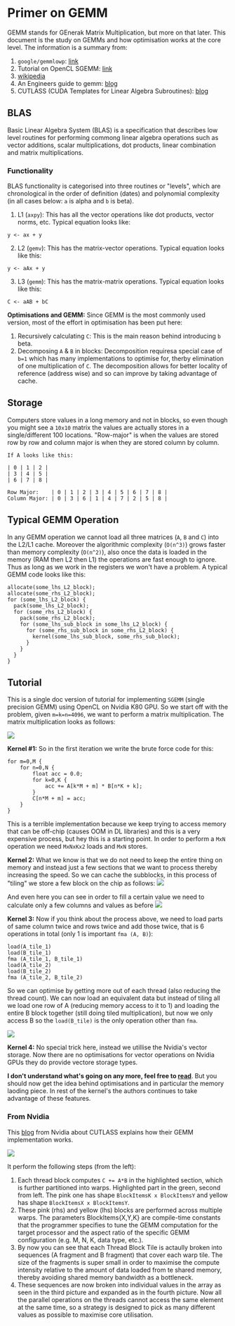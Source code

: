 # Primer on GEMM

GEMM stands for GEnerak Matrix Multiplication, but more on that later. This document is the study on GEMMs and how optimisation works at the core level. The information is a summary from:
1. `google/gemmlowp`: [link](https://github.com/google/gemmlowp/blob/master/doc/design.md)
2. Tutorial on OpenCL SGEMM: [link](https://cnugteren.github.io/tutorial/pages/page1.html)
3. [wikipedia](https://en.wikipedia.org/wiki/Basic_Linear_Algebra_Subprograms)
4. An Engineers guide to gemm: [blog](https://petewarden.com/2015/10/25/an-engineers-guide-to-gemm/)
5. CUTLASS (CUDA Templates for Linear Algebra Subroutines): [blog](https://developer.nvidia.com/blog/cutlass-linear-algebra-cuda/)

## BLAS

Basic Linear Algebra System (BLAS) is a specification that describes low level routines for performing commong linear algebra operations such as vector additions, scalar multiplications, dot products, linear combination and matrix multiplications.

### Functionality

BLAS functionality is categorised into three routines or "levels", which are chronological in the order of definition (dates) and polynomial complexity (in all cases below: `a` is alpha and `b` is beta).

1. L1 (`axpy`): This has all the vector operations like dot products, vector norms, etc. Typical equation looks like:
```
y <- ax + y
```
2. L2 (`gemv`): This has the matrix-vector operations. Typical equation looks like this:
```
y <- aAx + y
```
3. L3 (`gemm`): This has the matrix-matrix operations. Typical equation looks like this:
```
C <- aAB + bC
```

**Optimisations and GEMM:** Since GEMM is the most commonly used version, most of the effort in optimisation has been put here:

1. Recursively calculating `C`: This is the main reason behind introducing `b` beta.
2. Decomposing `A` & `B` in blocks: Decomposition requiresa special case of `b=1` which has many implementations to optimise for, therby elimination of one multiplication of `C`. The decomposition allows for better locality of reference (address wise) and so can improve by taking advantage of cache.

## Storage

Computers store values in a long memory and not in blocks, so even though you might see a `10x10` matrix the values are actually stores in a single/different 100 locations. "Row-major" is when the values are stored row by row and column major is when they are stored column by column.
```
If A looks like this:

| 0 | 1 | 2 |
| 3 | 4 | 5 |
| 6 | 7 | 8 |

Row Major:    | 0 | 1 | 2 | 3 | 4 | 5 | 6 | 7 | 8 |
Column Major: | 0 | 3 | 6 | 1 | 4 | 7 | 2 | 5 | 8 |
```

## Typical GEMM Operation

In any GEMM operation we cannot load all three matrices (`A`, `B` and `C`) into the L2/L1 cache. Moreover the algorithmic complexity (`O(n^3)`) grows faster than memory complexity (`O(n^2)`), also once the data is loaded in the memory (RAM then L2 then L1) the operations are fast enough to ignore. Thus as long as we work in the registers we won't have a problem. A typical GEMM code looks like this:
```
allocate(some_lhs_L2_block);
allocate(some_rhs_L2_block);
for (some_lhs_L2_block) {
  pack(some_lhs_L2_block);
  for (some_rhs_L2_block) {
    pack(some_rhs_L2_block);
    for (some_lhs_sub_block in some_lhs_L2_block) {
      for (some_rhs_sub_block in some_rhs_L2_block) {
        kernel(some_lhs_sub_block, some_rhs_sub_block);
      }
    }
  }
}
```

## Tutorial

This is a single doc version of tutorial for implementing `SGEMM` (single precision GEMM) using OpenCL on Nvidia K80 GPU. So we start off with the problem, given `m=k=n=4096`, we want to perform a matrix multiplication. The matrix multiplication looks as follows:

<img src="assets/gemm1.png">

**Kernel #1:** So in the first iteration we write the brute force code for this:
```
for m=0,M {
    for n=0,N {
        float acc = 0.0;
        for k=0,K {
            acc += A[k*M + m] * B[n*K + k];
        }
        C[n*M + m] = acc;
    }
}
```

This is a terrible implementation because we keep trying to access memory that can be off-chip (causes OOM in DL libraries) and this is a very expensive process, but hey this is a starting point. In order to perform a `MxN` operation we need `MxNxKx2` loads and `MxN` stores.


**Kernel 2:** What we know is that we do not need to keep the entire thing on memory and instead just a few sections that we want to process thereby increasing the speed. So we can cache the subblocks, in this process of "tiling" we store a few block on the chip as follows:
<img src="assets/gemm2a.png">

And even here you can see in order to fill a certain value we need to calculate only a few columns and values as before 
<img src="assets/gemm2b.png">

**Kernel 3:** Now if you think about the process above, we need to load parts of same column twice and rows twice and add those twice, that is 6 operations in total (only 1 is important `fma (A, B)`):
```
load(A_tile_1)
load(B_tile_1)
fma (A_tile_1, B_tile_1)
load(A_tile_2)
load(B_tile_2)
fma (A_tile_2, B_tile_2)
```

So we can optimise by getting more out of each thread (also reducing the thread count). We can now load an equivalent data but instead of tiling all we load one row of A (reducing memory access to it to 1) and loading the entire B block together (still doing tiled multiplication), but now we only access B so the `load(B_tile)` is the only operation other than `fma`.

<img src="assets/gemm3.png">

**Kernel 4:** No special trick here, instead we utillise the Nvidia's vector storage. Now there are no optimisations for vector operations on Nvidia GPUs they do provide vectore storage types.

**I don't understand what's going on any more, feel free to [read](https://cnugteren.github.io/tutorial/pages/page7.html)**. But you should now get the idea behind optimisations and in particular the memory laoding piece. In rest of the kernel's the authors continues to take advantage of these features.

### From Nvidia

This [blog](https://developer.nvidia.com/blog/cutlass-linear-algebra-cuda/) from Nvidia about CUTLASS explains how their GEMM implementation works.

<img src="assets/cutlass-heirarchy-gemm.png">

It perform the following steps (from the left):

1. Each thread block computes `C += A*B` in the highlighted section, which is further partitioned into warps. Highlighted part in the green, second from left. The pink one has shape `BlockItemsK x BlockItemsY` and yellow has shape `BlockItemsX x BlockItemsY`.
2. These pink (rhs) and yellow (lhs) blocks are performed across multiple warps. The parameters BlockItems{X,Y,K} are compile-time constants that the programmer specifies to tune the GEMM computation for the target processor and the aspect ratio of the specific GEMM configuration (e.g. M, N, K, data type, etc.).
3. By now you can see that each Thread Block Tile is actaully broken into sequences (A fragment and B fragment) that cover each warp tile. The size of the fragments is super small in order to maximise the compute intensity relative to the amount of data loaded from te shared memory, thereby avoiding shared memory bandwidth as a bottleneck.
4. These sequences are now broken into individual values in the array as seen in the third picture and expanded as in the fourth picture. Now all the parallel operations on the threads cannot access the same element at the same time, so a strategy is designed to pick as many different values as possible to maximise core utilisation.
